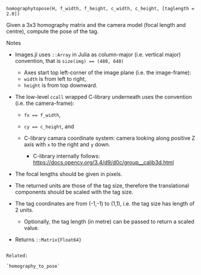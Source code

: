 ```
homographytopose(H, f_width, f_height, c_width, c_height, [taglength = 2.0])
```

Given a 3x3 homography matrix and the camera model (focal length and centre), compute the pose of the tag.

Notes

  * Images.jl uses `::Array` in Julia as column-major (i.e. vertical major) convention, that is `size(img) == (480, 640)`

      * Axes start top left-corner of the image plane (i.e. the image-frame):
      * `width` is from left to right,
      * `height` is from top downward.
  * The low-level `ccall` wrapped C-library underneath uses the convention (i.e. the camera-frame): 

      * `fx == f_width`,
      * `cy == c_height`, and
      * C-library camara coordinate system: camera looking along positive Z axis with `x` to the right and `y` down.

          * C-library internally follows: https://docs.opencv.org/3.4/d9/d0c/group__calib3d.html
  * The focal lengths should be given in pixels.
  * The returned units are those of the tag size, therefore the translational components should be scaled with the tag size.
  * The tag coordinates are from (-1,-1) to (1,1), i.e. the tag size has length of 2 units.

      * Optionally, the tag length (in metre) can be passed to return a scaled value.
  * Returns `::Matrix{Float64}`

```

Related:

`homography_to_pose`

